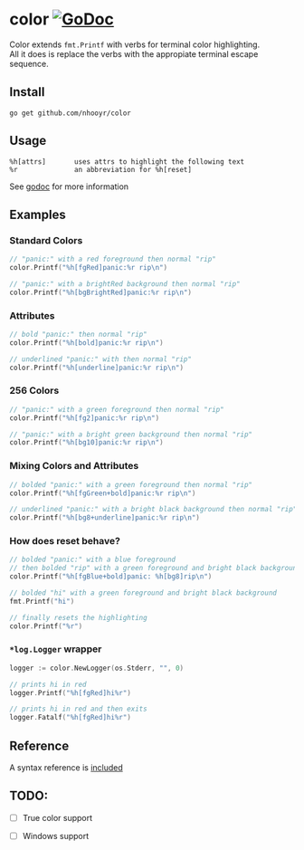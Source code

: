 # color [![GoDoc](https://godoc.org/github.com/nhooyr/color?status.svg)](https://godoc.org/github.com/nhooyr/color)

Color extends `fmt.Printf` with verbs for terminal color highlighting.  
All it does is replace the verbs with the appropiate terminal escape sequence.

## Install

```
go get github.com/nhooyr/color
```

## Usage

```
%h[attrs]		uses attrs to highlight the following text
%r				an abbreviation for %h[reset]
```

See [godoc](https://godoc.org/github.com/nhooyr/color) for more information

## Examples
### Standard Colors
```go
// "panic:" with a red foreground then normal "rip"
color.Printf("%h[fgRed]panic:%r rip\n")

// "panic:" with a brightRed background then normal "rip"
color.Printf("%h[bgBrightRed]panic:%r rip\n")
```

### Attributes
```go
// bold "panic:" then normal "rip"
color.Printf("%h[bold]panic:%r rip\n")

// underlined "panic:" with then normal "rip"
color.Printf("%h[underline]panic:%r rip\n")
```

### 256 Colors
```go
// "panic:" with a green foreground then normal "rip"
color.Printf("%h[fg2]panic:%r rip\n")

// "panic:" with a bright green background then normal "rip"
color.Printf("%h[bg10]panic:%r rip\n")
```

### Mixing Colors and Attributes
```go
// bolded "panic:" with a green foreground then normal "rip"
color.Printf("%h[fgGreen+bold]panic:%r rip\n")

// underlined "panic:" with a bright black background then normal "rip"
color.Printf("%h[bg8+underline]panic:%r rip\n")
```

### How does reset behave?
```go
// bolded "panic:" with a blue foreground
// then bolded "rip" with a green foreground and bright black background
color.Printf("%h[fgBlue+bold]panic: %h[bg8]rip\n")

// bolded "hi" with a green foreground and bright black background
fmt.Printf("hi")

// finally resets the highlighting
color.Printf("%r")
```

### `*log.Logger` wrapper
```go
logger := color.NewLogger(os.Stderr, "", 0)

// prints hi in red
logger.Printf("%h[fgRed]hi%r")

// prints hi in red and then exits
logger.Fatalf("%h[fgRed]hi%r")
```

## Reference
A syntax reference is [included](REFERENCE.md)

TODO:
-----
- [ ] True color support
- [ ] Windows support

